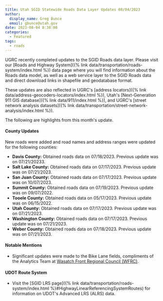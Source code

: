 ```yaml
---
title: Utah SGID Statewide Roads Data Layer Updates 08/04/2023
author:
  display_name: Greg Bunce
  email: gbunce@utah.gov
date: 2023-08-04 8:30:00
categories:
  - Featured
tags:
  - roads
---
```


UGRC recently completed updates to the SGID Roads data layer. Please visit our [Roads and Highway System]({% link data/transportation/roads-system/index.html %}) data page where you will find information about the Roads data model, as well as a web service layer to the SGID Roads data and direct download links in shapefile and geodatabase format.

These updates are also reflected in UGRC's [address locators]({% link data/address-geocoders-locators/index.html %}), Utah's [Next-Generation 911 GIS database]({% link data/911/index.html %}), and UGRC's [street network analysis datasets]({% link data/transportation/street-network-analysis/index.html %}).

The following are highlights from this month's update.

#### County Updates

New roads were added and road names and address ranges were updated for the following counties:

- **Davis County:** Obtained roads data on 07/18/2023. Previous update was on 07/21/20233.
- **Salt Lake County:** Obtained roads data on 07/17/2023. Previous update was on 07/21/2023.
- **San Juan County:** Obtained roads data on 07/17/2023. Previous update was on 10/07/2023.
- **Summit County:** Obtained roads data on 07/19/2023. Previous update was on 09/07/2022.
- **Tooele County:** Obtained roads data on 05/17/2023. Previous update was on 06/15/2022.
- **Utah County:** Obtained roads data on 07/17/2023. Previous update was on 07/21/2023.
- **Washington County:** Obtained roads data on 07/17/2023. Previous update was on 07/21/2023.
- **Weber County:** Obtained roads data on 07/18/2023. Previous update was on 07/21/2023.

#### Notable Mentions
- Significant updates were made to the Bike Lane fields, compliments of the Analytics Team at [Wasatch Front Regional Council (WFRC)](https://wfrc.org/).

#### UDOT Route System

- Visit the [SGID LRS page]({% link data/transportation/roads-system/index.html %}#HighwayLinearReferencingSystemRoutes) for information on UDOT's Advanced LRS (ALRS) data.

